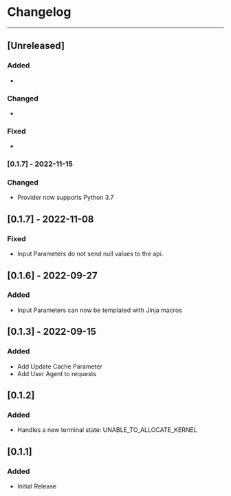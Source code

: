 # Changelog
---
## [Unreleased]

### Added
-

### Changed
-

### Fixed
-
### [0.1.7] - 2022-11-15

### Changed

- Provider now supports Python 3.7


## [0.1.7] - 2022-11-08

### Fixed

- Input Parameters do not send null values to the api.

## [0.1.6] - 2022-09-27

### Added

- Input Parameters can now be templated with Jinja macros

## [0.1.3] - 2022-09-15

### Added

- Add Update Cache Parameter
- Add User Agent to requests

## [0.1.2]

### Added

- Handles a new terminal state: UNABLE_TO_ALLOCATE_KERNEL

## [0.1.1]

### Added

- Initial Release
